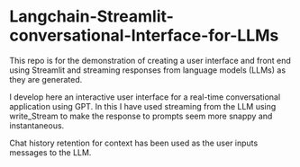 # Langchain-Streamlit-conversational-Interface-for-LLMs
This repo is for the demonstration of creating a user interface and front end using Streamlit and streaming responses from language models (LLMs) as they are generated. 

I develop here an interactive user interface for a real-time conversational application using GPT.
In this I have used streaming from the LLM using write_Stream to make the response to prompts seem more snappy and instantaneous.

Chat history retention for context has been used as the user inputs messages to the LLM.
